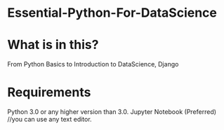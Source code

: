 # Essential-Python-For-DataScience

# What is in this?

From Python Basics to Introduction to DataScience, Django

# Requirements

Python 3.0 or any higher version than 3.0.
Jupyter Notebook (Preferred) //you can use any text editor.
